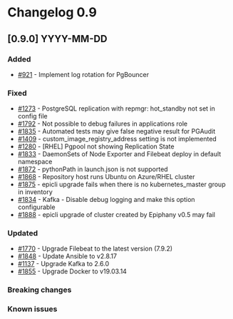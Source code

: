 # Changelog 0.9

## [0.9.0] YYYY-MM-DD

### Added

- [#921](https://github.com/epiphany-platform/epiphany/issues/921) - Implement log rotation for PgBouncer

### Fixed

- [#1273](https://github.com/epiphany-platform/epiphany/issues/1273) - PostgreSQL replication with repmgr: hot_standby not set in config file
- [#1792](https://github.com/epiphany-platform/epiphany/issues/1792) - Not possible to debug failures in applications role
- [#1835](https://github.com/epiphany-platform/epiphany/issues/1835) - Automated tests may give false negative result for PGAudit
- [#1409](https://github.com/epiphany-platform/epiphany/issues/1409) - custom_image_registry_address setting is not implemented
- [#1280](https://github.com/epiphany-platform/epiphany/issues/1280) - [RHEL] Pgpool not showing Replication State
- [#1833](https://github.com/epiphany-platform/epiphany/issues/1833) - DaemonSets of Node Exporter and Filebeat deploy in default namespace
- [#1872](https://github.com/epiphany-platform/epiphany/issues/1872) - pythonPath in launch.json is not supported
- [#1868](https://github.com/epiphany-platform/epiphany/issues/1868) - Repository host runs Ubuntu on Azure/RHEL cluster
- [#1875](https://github.com/epiphany-platform/epiphany/issues/1875) - epicli upgrade fails when there is no kubernetes_master group in inventory
- [#1834](https://github.com/epiphany-platform/epiphany/issues/1834) - Kafka - Disable debug logging and make this option configurable
- [#1888](https://github.com/epiphany-platform/epiphany/issues/1888) - epicli upgrade of cluster created by Epiphany v0.5 may fail

### Updated

- [#1770](https://github.com/epiphany-platform/epiphany/issues/1770) - Upgrade Filebeat to the latest version (7.9.2)
- [#1848](https://github.com/epiphany-platform/epiphany/issues/1848) - Update Ansible to v2.8.17
- [#1137](https://github.com/epiphany-platform/epiphany/issues/1137) - Upgrade Kafka to 2.6.0
- [#1855](https://github.com/epiphany-platform/epiphany/issues/1855) - Upgrade Docker to v19.03.14

### Breaking changes

### Known issues
